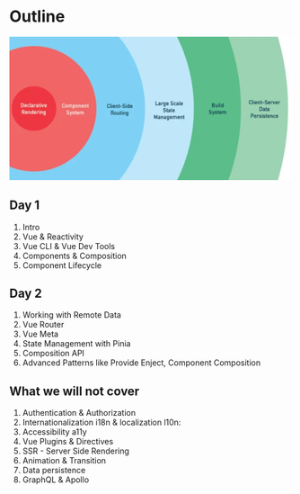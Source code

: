 
# Outline

![framework](./framework.png)

## Day 1

1. Intro
1. Vue & Reactivity
1. Vue CLI & Vue Dev Tools
1. Components & Composition
1. Component Lifecycle

## Day 2

1. Working with Remote Data
1. Vue Router
1. Vue Meta
1. State Management with Pinia
1. Composition API
1. Advanced Patterns like Provide Enject, Component Composition
## What we will not  cover

1. Authentication & Authorization
1. Internationalization i18n & localization l10n:
1. Accessibility a11y
1. Vue Plugins & Directives
1. SSR - Server Side Rendering
1. Animation & Transition
1. Data persistence
1. GraphQL & Apollo